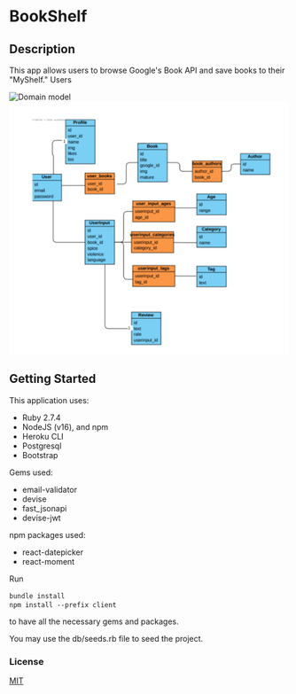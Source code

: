 # BookShelf

## Description

This app allows users to browse Google's Book API and save books to their "MyShelf." Users 

![Domain model](/home/goldi/Development/code/Mod5/bookshelf/client/src/components/assets/domainmodel.png)
![Domain model 2](/client/src/components/assets/domainmodel.png)

## Getting Started

This application uses:
- Ruby 2.7.4
- NodeJS (v16), and npm
- Heroku CLI
- Postgresql
- Bootstrap

Gems used:
- email-validator
- devise
- fast_jsonapi
- devise-jwt

npm packages used:
- react-datepicker
- react-moment

Run
```
bundle install
npm install --prefix client
```
to have all the necessary gems and packages.

You may use the db/seeds.rb file to seed the project.

### License
[MIT](https://choosealicense.com/licenses/mit/)


